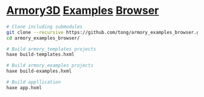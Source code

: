 # [Armory3D](https://github.com/armory3d/armory_examples) [Examples](https://github.com/armory3d/armory_examples) [Browser](https://disktree.net/app/armory_examples_browser/)


```sh
# Clone including submodules
git clone --recursive https://github.com/tong/armory_examples_browser.git
cd armory_examples_browser/

# Build armory_templates projects
haxe build-templates.hxml

# Build armory_examples projects
haxe build-examples.hxml

# Build appllication
haxe app.hxml
```
